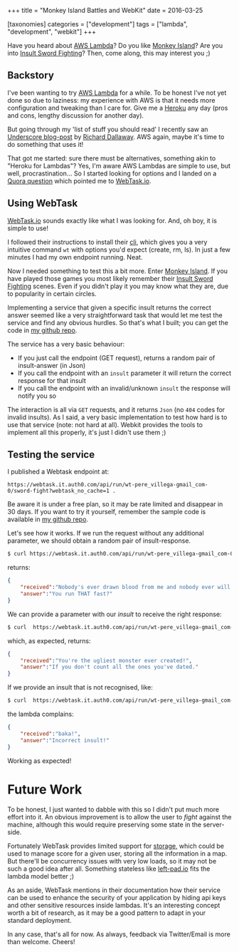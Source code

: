 +++
title = "Monkey Island Battles and WebKit"
date = 2016-03-25

[taxonomies]
categories = ["development"]
tags = ["lambda", "development", "webkit"]
+++


Have you heard about [AWS Lambda](http://docs.aws.amazon.com/lambda/latest/dg/welcome.html)? Do you like [Monkey Island](https://en.wikipedia.org/wiki/Monkey_Island_(series))? Are you into [Insult Sword Fighting](http://monkeyisland.wikia.com/wiki/Insult_Sword_Fighting)? Then, come along, this may interest you ;)

<!-- more -->

## Backstory

I've been wanting to try [AWS Lambda](http://docs.aws.amazon.com/lambda/latest/dg/welcome.html) for a while. To be honest I've not yet done so due to laziness: my experience with AWS is that it needs more configuration and tweaking than I care for. Give me a [Heroku](https://www.heroku.com/) any day (pros and cons, lengthy discussion for another day).

But going through my 'list of stuff you should read' I recently saw an [Underscore blog-post](http://underscore.io/blog/posts/2016/02/01/aws-lambda.html) by [Richard Dallaway](https://twitter.com/d6y). AWS again, maybe it's time to do something that uses it!

That got me started: sure there must be alternatives, something akin to "Heroku for Lambdas"? Yes, I'm aware AWS Lambdas are simple to use, but well, procrastination... So I started looking for options and I landed on a [Quora question](https://www.quora.com/Are-there-any-alternatives-to-Amazon-Lambda) which pointed me to [WebTask.io](https://webtask.io/).

## Using WebTask

[WebTask.io](https://webtask.io/) sounds exactly like what I was looking for. And, oh boy, it is simple to use!

I followed their instructions to install their [cli](https://webtask.io/cli), which gives you a very intuitive command `wt` with options you'd expect (create, rm, ls). In just a few minutes I had my own endpoint running. Neat.

Now I needed something to test this a bit more. Enter [Monkey Island](https://en.wikipedia.org/wiki/Monkey_Island_(series)). If you have played those games you most likely remember their [Insult Sword Fighting](http://monkeyisland.wikia.com/wiki/Insult_Sword_Fighting) scenes. Even if you didn't play it you may know what they are, due to popularity in certain circles.

Implementing a service that given a specific insult returns the correct answer seemed like a very straightforward task that would let me test the service and find any obvious hurdles. So that's what I built; you can get the code in [my github repo](https://github.com/pvillega/webtask-monkey-island).

The service has a very basic behaviour:

* If you just call the endpoint (GET request), returns a random pair of insult-answer (in Json)
* If you call the endpoint with an `insult` parameter it will return the correct response for that insult
* If you call the endpoint with an invalid/unknown `insult` the response will notify you so

The interaction is all via `GET` requests, and it returns `Json` (no `404` codes for invalid insults). As I said, a very basic implementation to test how hard is to use that service (note: not hard at all). Webkit  provides the tools to implement all this properly, it's just I didn't use them ;)


## Testing the service

I published a Webtask endpoint at:

```
https://webtask.it.auth0.com/api/run/wt-pere_villega-gmail_com-0/sword-fight?webtask_no_cache=1 .
```

Be aware it is under a free plan, so it may be rate limited and disappear in 30 days. If you want to try it yourself, remember the sample code is available in [my github repo](https://github.com/pvillega/webtask-monkey-island).

Let's see how it works. If we run the request without any additional parameter, we should obtain a random pair of insult-response.

```bash
$ curl https://webtask.it.auth0.com/api/run/wt-pere_villega-gmail_com-0/sword-fight\?webtask_no_cache\=1
```

returns:

```json
{
	"received":"Nobody's ever drawn blood from me and nobody ever will.",
	"answer":"You run THAT fast?"
}
```

We can provide a parameter with our *insult* to receive the right response:

```bash
$ curl  https://webtask.it.auth0.com/api/run/wt-pere_villega-gmail_com-0/sword-fight?webtask_no_cache=1&insult=You%27re%20the%20ugliest%20monster%20ever%20created!
```

which, as expected, returns:

```json
{
	"received":"You're the ugliest monster ever created!",
	"answer":"If you don't count all the ones you've dated."
}
```

If we provide an insult that is not recognised, like:

```bash
$ curl  https://webtask.it.auth0.com/api/run/wt-pere_villega-gmail_com-0/sword-fight?webtask_no_cache=1&insult=baka!
```

the lambda complains:

```json
{
	"received":"baka!",
	"answer":"Incorrect insult!"
}
```

Working as expected!

# Future Work

To be honest, I just wanted to dabble with this so I didn't put much more effort into it. An obvious improvement is to allow the user to *fight* against the machine, although this would require preserving some state in the server-side.

Fortunately WebTask provides limited support for [storage](https://webtask.io/docs/storage), which could be used to manage score for a given user, storing all the information in a map. But there'll be concurrency issues with very low loads, so it may not be such a good idea after all. Something stateless like [left-pad.io](http://left-pad.io/) fits the lambda model better ;)

As an aside, WebTask mentions in their documentation how their service can be used to enhance the security of your application by hiding api keys and other sensitive resources inside lambdas. It's an interesting concept worth a bit of research, as it may be a good pattern to adapt in your standard deployment.


In any case, that's all for now. As always, feedback via Twitter/Email is more than welcome. Cheers!
